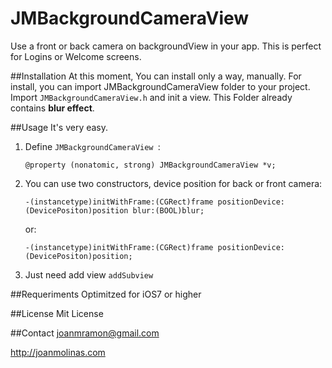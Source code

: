 JMBackgroundCameraView
======================
Use a front or back camera on backgroundView in your app. This is perfect for Logins or Welcome screens.

##Installation
At this moment, You can install only a way, manually.
For install, you can import JMBackgroundCameraView folder to your project. Import `JMBackgroundCameraView.h` and init a view.
This Folder already contains **blur effect**.

##Usage
It's very easy. 

1. Define `JMBackgroundCameraView `:

   `@property (nonatomic, strong) JMBackgroundCameraView *v;`

2. You can use two constructors, device position for back or front camera:

    `-(instancetype)initWithFrame:(CGRect)frame positionDevice:(DevicePositon)position blur:(BOOL)blur;`
    
    or:

    `-(instancetype)initWithFrame:(CGRect)frame positionDevice:(DevicePositon)position;`
    
3. Just need add view `addSubview`

##Requeriments
Optimitzed for iOS7 or higher

##License 
Mit License

##Contact
joanmramon@gmail.com

http://joanmolinas.com

